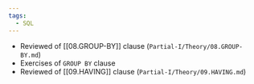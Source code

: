 ```yaml
---
tags:
  - SQL
---
```

- Reviewed of [[08.GROUP-BY]] clause (`Partial-I/Theory/08.GROUP-BY.md`)
- Exercises of `GROUP BY` clause
- Reviewed of [[09.HAVING]] clause (`Partial-I/Theory/09.HAVING.md`)
